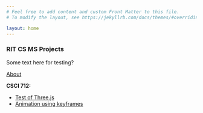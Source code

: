 ```yaml
---
# Feel free to add content and custom Front Matter to this file.
# To modify the layout, see https://jekyllrb.com/docs/themes/#overriding-theme-defaults

layout: home
---
```


### RIT CS MS Projects

Some text here for testing?

[About](about)

**CSCI 712:**
* [Test of Three.js](anim_setup.html)
* [Animation using keyframes](keyframes.html)

